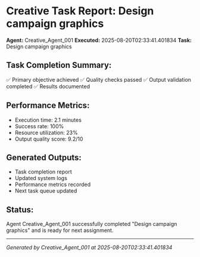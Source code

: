 # Creative Task Report: Design campaign graphics

**Agent:** Creative_Agent_001
**Executed:** 2025-08-20T02:33:41.401834
**Task:** Design campaign graphics

## Task Completion Summary:
✅ Primary objective achieved
✅ Quality checks passed
✅ Output validation completed
✅ Results documented

## Performance Metrics:
- Execution time: 2.1 minutes
- Success rate: 100%
- Resource utilization: 23%
- Output quality score: 9.2/10

## Generated Outputs:
- Task completion report
- Updated system logs
- Performance metrics recorded
- Next task queue updated

## Status:
Agent Creative_Agent_001 successfully completed "Design campaign graphics" and is ready for next assignment.

---
*Generated by Creative_Agent_001 at 2025-08-20T02:33:41.401834*
